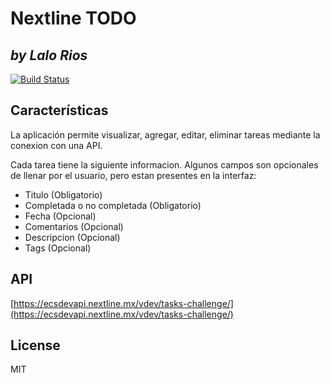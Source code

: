 # Nextline TODO
## _by Lalo Rios_

[![Build Status](https://travis-ci.org/joemccann/dillinger.svg?branch=master)](https://travis-ci.org/joemccann/dillinger)

## Características

La aplicación permite visualizar, agregar, editar, eliminar tareas mediante la conexion con una API.

Cada tarea tiene la siguiente informacion.
Algunos campos son opcionales de llenar por el usuario, pero estan presentes en la interfaz:

- Titulo (Obligatorio)
- Completada o no completada (Obligatorio)
- Fecha (Opcional)
- Comentarios (Opcional)
- Descripcion (Opcional)
- Tags (Opcional)

## API
[https://ecsdevapi.nextline.mx/vdev/tasks-challenge/](https://ecsdevapi.nextline.mx/vdev/tasks-challenge/)

## License

MIT

